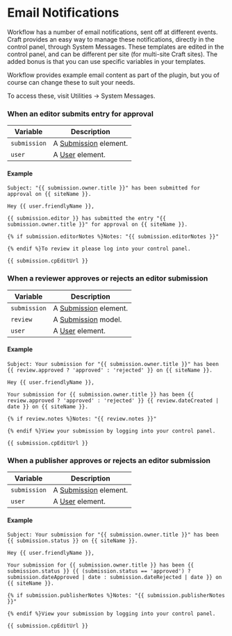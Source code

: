 # Email Notifications

Workflow has a number of email notifications, sent off at different events. Craft provides an easy way to manage these notifications, directly in the control panel, through System Messages. These templates are edited in the control panel, and can be different per site (for multi-site Craft sites). The added bonus is that you can use specific variables in your templates.

Workflow provides example email content as part of the plugin, but you of course can change these to suit your needs.

To access these, visit Utilities → System Messages.

### When an editor submits entry for approval

Variable | Description
--- | ---
`submission` | A [Submission](docs:developers/submission) element.
`user` | A [User](https://docs.craftcms.com/api/v3/craft-elements-user.html) element.

#### Example

```twig
Subject: "{{ submission.owner.title }}" has been submitted for approval on {{ siteName }}.

Hey {{ user.friendlyName }},

{{ submission.editor }} has submitted the entry "{{ submission.owner.title }}" for approval on {{ siteName }}.

{% if submission.editorNotes %}Notes: "{{ submission.editorNotes }}"

{% endif %}To review it please log into your control panel.

{{ submission.cpEditUrl }}
```

### When a reviewer approves or rejects an editor submission

Variable | Description
--- | ---
`submission` | A [Submission](docs:developers/submission) element.
`review` | A [Submission](docs:developers/review) model.
`user` | A [User](https://docs.craftcms.com/api/v3/craft-elements-user.html) element.

#### Example

```twig
Subject: Your submission for "{{ submission.owner.title }}" has been {{ review.approved ? 'approved' : 'rejected' }} on {{ siteName }}.

Hey {{ user.friendlyName }},

Your submission for {{ submission.owner.title }} has been {{ review.approved ? 'approved' : 'rejected' }} {{ review.dateCreated | date }} on {{ siteName }}.

{% if review.notes %}Notes: "{{ review.notes }}"

{% endif %}View your submission by logging into your control panel.

{{ submission.cpEditUrl }}
```

### When a publisher approves or rejects an editor submission

Variable | Description
--- | ---
`submission` | A [Submission](docs:developers/submission) element.
`user` | A [User](https://docs.craftcms.com/api/v3/craft-elements-user.html) element.

#### Example

```twig
Subject: Your submission for "{{ submission.owner.title }}" has been {{ submission.status }} on {{ siteName }}.

Hey {{ user.friendlyName }},

Your submission for {{ submission.owner.title }} has been {{ submission.status }} {{ (submission.status == 'approved') ? submission.dateApproved | date : submission.dateRejected | date }} on {{ siteName }}.

{% if submission.publisherNotes %}Notes: "{{ submission.publisherNotes }}"

{% endif %}View your submission by logging into your control panel.

{{ submission.cpEditUrl }}
```
